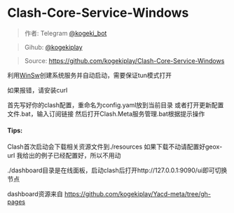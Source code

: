 # Clash-Core-Service-Windows
> 作者: Telegram [@kogeki_bot](https://t.me/kogeki_bot "@kogeki_bot")

> Gihub: [@kogekiplay](https://github.com/kogekiplay "@kogekiplay")

> Source: https://github.com/kogekiplay/Clash-Core-Service-Windows

利用[WinSw](https://github.com/winsw/winsw "WinSw")创建系统服务并自动启动，需要保证tun模式打开

如果报错，请安装curl

首先写好你的clash配置，重命名为config.yaml放到当前目录
或者打开更新配置文件.bat，输入订阅链接
然后打开Clash.Meta服务管理.bat根据提示操作

#### Tips:
Clash首次启动会下载相关资源文件到./resources
如果下载不动请配置好geox-url
我给出的例子已经配置好，所以不用动

./dashboard目录是在线面板，启动clash后打开http://127.0.0.1:9090/ui即可切换节点

dashboard资源来自 https://github.com/kogekiplay/Yacd-meta/tree/gh-pages
